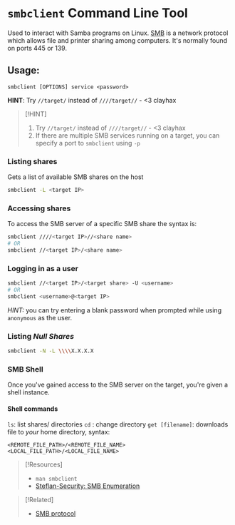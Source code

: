 
# `smbclient` Command Line Tool
Used to interact with Samba programs on Linux. [SMB](/networking/protocols/SMB.md) is a network protocol which allows file and printer sharing among computers. It's normally found on ports 445 or 139.
## Usage: 
```
smbclient [OPTIONS] service <password>
```
**HINT**: Try `//target/` instead of `////target//` - <3 clayhax
> [!HINT]
> 1. Try `//target/` instead of `////target//` - <3 clayhax
> 2. If there are multiple SMB services running on a target, you can specify a port to `smbclient` using `-p`
### Listing shares
Gets a list of available SMB shares on the host
```bash
smbclient -L <target IP>
```
### Accessing shares
To access the SMB server of a specific SMB share the syntax is:
```bash
smbclient ////<target IP>//<share name>
# OR
smbclient //<target IP>/<share name>
```
### Logging in as a user
```bash
smbclient //<target IP>/<target share> -U <username> 
# OR
smbclient <username>@<target IP>
```
*HINT:* you can try entering a blank password when prompted while using `anonymous` as the user.
### Listing *Null Shares*
```bash
smbclient -N -L \\\\X.X.X.X
```
### SMB Shell
Once you've gained access to the SMB server on the target, you're given a shell instance.
#### Shell commands
``ls``: list shares/ directories
``cd`` : change directory
`get [filename]`: downloads file to *your* home directory, syntax:
```smb
<REMOTE_FILE_PATH>/<REMOTE_FILE_NAME> <LOCAL_FILE_PATH>/<LOCAL_FILE_NAME>
```

> [!Resources]
> - `man smbclient`
> - [Steflan-Security: SMB Enumeration](https://steflan-security.com/smb-enumeration-guide/)

> [!Related]
> - [SMB protocol](/networking/protocols/SMB.md)

